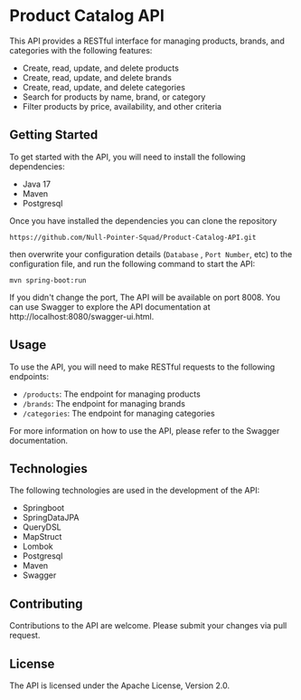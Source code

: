 # Product Catalog API

This API provides a RESTful interface for managing products, brands, and categories with the following features:

* Create, read, update, and delete products
* Create, read, update, and delete brands
* Create, read, update, and delete categories
* Search for products by name, brand, or category
* Filter products by price, availability, and other criteria

## Getting Started

To get started with the API, you will need to install the following dependencies:

* Java 17
* Maven
* Postgresql 

Once you have installed the dependencies you can clone the repository 
```
https://github.com/Null-Pointer-Squad/Product-Catalog-API.git
```
then overwrite your configuration details (`Database` , `Port Number`, etc) to the configuration file, and run the following command to start the API:

```
mvn spring-boot:run
```


If you didn't change the port, The API will be available on port 8008. You can use Swagger to explore the API documentation at http://localhost:8080/swagger-ui.html.
 
## Usage

To use the API, you will need to make RESTful requests to the following endpoints:

* `/products`: The endpoint for managing products
* `/brands`: The endpoint for managing brands
* `/categories`: The endpoint for managing categories

For more information on how to use the API, please refer to the Swagger documentation.

## Technologies

The following technologies are used in the development of the API:

* Springboot
* SpringDataJPA
* QueryDSL 
* MapStruct
* Lombok
* Postgresql
* Maven
* Swagger

## Contributing

Contributions to the API are welcome. Please submit your changes via pull request.

## License

The API is licensed under the Apache License, Version 2.0.
